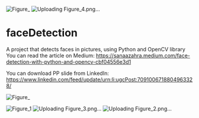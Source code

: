 ![Figure_](https://github.com/sunaarun/faceDetection/assets/36349126/2075b3cd-422f-491d-a02b-6994773d7483)
![Uploading Figure_4.png…]()
# faceDetection
A project that detects faces in pictures, using Python and OpenCV library
You can read the article on Medium:
https://sanaazahra.medium.com/face-detection-with-python-and-opencv-cbf04556e3d1

You can download PP slide from LinkedIn:
https://www.linkedin.com/feed/update/urn:li:ugcPost:7091006718804963328/



![Figure_](https://github.com/sunaarun/faceDetection/assets/36349126/bb323b35-90ca-4a2e-8cf9-f3f84d9b49b9)

![Figure_1](https://github.com/sunaarun/faceDetection/assets/36349126/b112a17f-2a5c-412a-89aa-3af79c725d5d)
![Uploading Figure_3.png…]()
![Uploading Figure_2.png…]()



